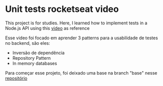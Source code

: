 <h1>Unit tests rocketseat video</h1>

<p>This project is for studies. Here, I learned how to implement tests in a Node.js API using this <a href="https://www.youtube.com/watch?v=XmcZyCRtHqw&t=754s">video</a> as reference</p>

<p>Esse video foi focado em aprender 3 patterns para a usabilidade de testes no backend, são eles:</p>

<ul>
	<li>Inversão de dependência</li>
	<li>Repository Pattern</li>
	<li>In memory databases</li>
</ul>

<p>Para começar esse projeto, foi deixado uma base na branch "base" nesse <a href="https://github.com/rocketseat-education/testable-apps-nodejs">repositório</a></p>

